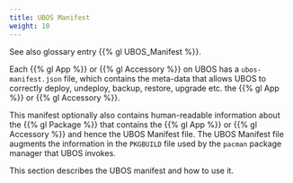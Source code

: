 ```yaml
---
title: UBOS Manifest
weight: 10
---
```


See also glossary entry {{% gl UBOS_Manifest %}}.

Each {{% gl App %}} or {{% gl Accessory %}} on UBOS has a ``ubos-manifest.json`` file, which
contains the meta-data that allows UBOS to correctly deploy, undeploy, backup, restore, upgrade
etc. the {{% gl App %}} or {{% gl Accessory %}}.

This manifest optionally also contains human-readable information about the
{{% gl Package %}} that contains the {{% gl App %}} or {{% gl Accessory %}} and hence
the UBOS Manifest file. The UBOS Manifest file augments the information in the ``PKGBUILD``
file used by the ``pacman`` package manager that UBOS invokes.

This section describes the UBOS manifest and how to use it.
